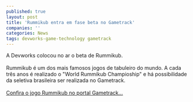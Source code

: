 ```yaml
---
published: true
layout: post
title: 'Rummikub entra em fase beta no Gametrack'
companies: ''
categories: News
tags: devworks-game-technology gametrack
---
```

A Devworks
 colocou no ar o beta de Rummikub.<br /><br />Rummikub &eacute; um dos mais famosos jogos de tabuleiro do mundo. A cada tr&ecirc;s anos &eacute; realizado o &quot;World Rummikub Champioship&quot; e h&aacute; possibilidade da seletiva brasileira ser realizada no Gametrack.<br /><br /><a target="_blank" href="http://www.gametrack.com.br">Confira o jogo Rummikub no portal Gametrack...</a>

